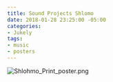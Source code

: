```yaml
---
title: Sound Projects Shlomo
date: 2018-01-28 23:25:00 -05:00
categories:
- Jukely
tags:
- music
- posters
---
```


![Shlohmo_Print_poster.png](/uploads/Shlohmo_Print_poster.png)